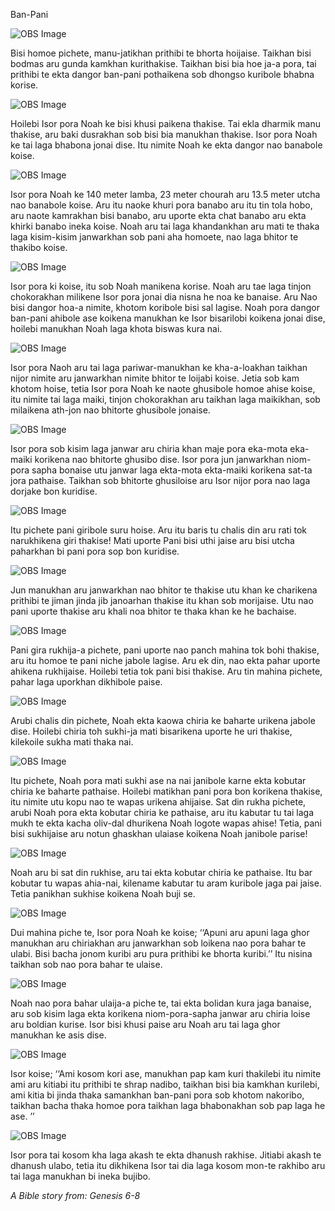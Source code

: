 Ban-Pani

![OBS Image](https://cdn.door43.org/obs/jpg/360px/obs-en-03-01.jpg)

Bisi homoe pichete, manu-jatikhan prithibi te bhorta hoijaise. Taikhan bisi bodmas aru gunda kamkhan kurithakise. Taikhan bisi bia hoe ja-a pora, tai prithibi te ekta dangor ban-pani pothaikena sob dhongso kuribole bhabna korise.  

![OBS Image](https://cdn.door43.org/obs/jpg/360px/obs-en-03-02.jpg)

Hoilebi Isor pora Noah ke bisi khusi paikena thakise. Tai ekla dharmik manu thakise, aru baki dusrakhan sob bisi bia manukhan thakise. Isor pora Noah ke tai laga bhabona jonai dise. Itu nimite Noah ke ekta dangor nao banabole koise.  

![OBS Image](https://cdn.door43.org/obs/jpg/360px/obs-en-03-03.jpg)

Isor pora Noah ke 140 meter lamba, 23 meter chourah aru 13.5 meter utcha nao banabole koise. Aru itu naoke khuri pora banabo aru itu tin tola hobo, aru naote kamrakhan bisi banabo, aru uporte ekta chat banabo aru ekta khirki banabo ineka koise. Noah aru tai laga khandankhan aru mati te thaka laga kisim-kisim janwarkhan sob pani aha homoete, nao laga bhitor te thakibo koise. 

![OBS Image](https://cdn.door43.org/obs/jpg/360px/obs-en-03-04.jpg)

Isor pora ki koise, itu sob Noah manikena korise. Noah aru tae laga tinjon chokorakhan milikene Isor pora jonai dia nisna he noa ke banaise. Aru  Nao bisi dangor hoa-a nimite, khotom koribole bisi sal lagise. Noah pora dangor ban-pani ahibole ase koikena manukhan ke Isor bisarilobi koikena jonai dise, hoilebi manukhan Noah laga khota biswas kura nai.   

![OBS Image](https://cdn.door43.org/obs/jpg/360px/obs-en-03-05.jpg)

Isor pora Naoh aru tai laga pariwar-manukhan ke kha-a-loakhan taikhan nijor nimite aru janwarkhan nimite bhitor te loijabi koise.  Jetia sob kam khotom hoise, tetia Isor pora Noah ke naote ghusibole homoe ahise koise, itu nimite tai laga maiki, tinjon chokorakhan aru taikhan laga maikikhan, sob milaikena ath-jon nao bhitorte ghusibole jonaise. 

![OBS Image](https://cdn.door43.org/obs/jpg/360px/obs-en-03-06.jpg)

Isor pora sob kisim laga janwar aru chiria khan maje pora eka-mota eka-maiki korikena nao bhitorte ghusibo dise. Isor pora jun janwarkhan niom-pora sapha bonaise utu janwar laga ekta-mota ekta-maiki korikena sat-ta jora pathaise. Taikhan sob bhitorte ghusiloise aru Isor nijor pora nao laga dorjake bon kuridise. 

![OBS Image](https://cdn.door43.org/obs/jpg/360px/obs-en-03-07.jpg)

Itu pichete pani giribole suru hoise. Aru itu baris tu chalis din aru rati tok narukhikena giri thakise! Mati uporte Pani bisi uthi jaise aru bisi utcha paharkhan bi pani pora sop bon kuridise.  

![OBS Image](https://cdn.door43.org/obs/jpg/360px/obs-en-03-08.jpg)

Jun manukhan aru janwarkhan nao bhitor te thakise utu khan ke charikena prithibi te jiman jinda jib janoarhan thakise itu khan sob morijaise. Utu nao pani uporte thakise aru khali noa bhitor te thaka khan ke he bachaise.

![OBS Image](https://cdn.door43.org/obs/jpg/360px/obs-en-03-09.jpg)

Pani gira rukhija-a pichete, pani uporte nao panch mahina tok bohi thakise, aru itu homoe te pani niche jabole lagise. Aru ek din, nao ekta pahar uporte ahikena rukhijaise. Hoilebi tetia tok pani bisi thakise. Aru tin mahina pichete, pahar laga uporkhan dikhibole paise.  

![OBS Image](https://cdn.door43.org/obs/jpg/360px/obs-en-03-10.jpg)

Arubi chalis din pichete, Noah ekta kaowa chiria ke baharte urikena jabole dise. Hoilebi chiria toh sukhi-ja mati bisarikena uporte he uri thakise, kilekoile sukha mati thaka nai. 

![OBS Image](https://cdn.door43.org/obs/jpg/360px/obs-en-03-11.jpg)

Itu pichete, Noah pora mati sukhi ase na nai janibole karne ekta kobutar chiria ke baharte pathaise. Hoilebi matikhan pani pora bon korikena thakise, itu nimite utu kopu nao te wapas urikena ahijaise. Sat din rukha pichete, arubi Noah pora ekta kobutar chiria ke pathaise, aru itu kabutar tu tai laga mukh te ekta kacha oliv-dal dhurikena Noah logote wapas ahise! Tetia, pani bisi sukhijaise aru notun ghaskhan ulaiase koikena Noah janibole parise!

![OBS Image](https://cdn.door43.org/obs/jpg/360px/obs-en-03-12.jpg)

Noah aru bi sat din rukhise, aru tai ekta kobutar chiria ke pathaise. Itu bar kobutar tu wapas ahia-nai, kilename kabutar tu aram kuribole jaga pai jaise. Tetia panikhan sukhise koikena Noah buji se. 

![OBS Image](https://cdn.door43.org/obs/jpg/360px/obs-en-03-13.jpg)

Dui mahina piche te, Isor pora Noah ke koise; ‘‘Apuni aru apuni laga ghor manukhan aru chiriakhan aru janwarkhan sob loikena nao pora bahar te ulabi. Bisi bacha jonom kuribi aru pura prithibi ke bhorta kuribi.’’ Itu nisina taikhan sob nao pora bahar te ulaise. 

![OBS Image](https://cdn.door43.org/obs/jpg/360px/obs-en-03-14.jpg)

Noah nao pora bahar ulaija-a piche te, tai ekta bolidan kura jaga banaise, aru sob kisim laga ekta korikena niom-pora-sapha janwar aru chiria loise aru boldian kurise.  Isor bisi khusi paise aru Noah aru tai laga ghor manukhan ke asis dise.

![OBS Image](https://cdn.door43.org/obs/jpg/360px/obs-en-03-15.jpg)

Isor koise; ‘‘Ami kosom kori ase, manukhan pap kam kuri thakilebi itu nimite ami aru kitiabi itu prithibi te shrap nadibo, taikhan bisi bia kamkhan kurilebi, ami kitia bi jinda thaka samankhan ban-pani pora sob khotom nakoribo, taikhan bacha thaka homoe pora taikhan laga bhabonakhan sob pap laga he ase. ’’

![OBS Image](https://cdn.door43.org/obs/jpg/360px/obs-en-03-16.jpg)

Isor pora tai kosom kha laga akash te ekta dhanush rakhise. Jitiabi akash te dhanush ulabo, tetia itu dikhikena Isor tai dia laga kosom mon-te rakhibo aru tai laga manukhan bi ineka bujibo.

_A Bible story from: Genesis 6-8_

